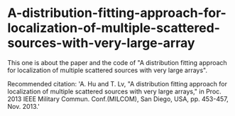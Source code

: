 # A-distribution-fitting-approach-for-localization-of-multiple-scattered-sources-with-very-large-array
This one is about the paper and the code of "A distribution fitting approach for localization of multiple scattered sources with very large arrays".

Recommended citation: 'A. Hu and T. Lv,  "A distribution fitting approach for localization of multiple scattered sources with very large arrays," in Proc. 2013 IEEE Military Commun. Conf.(MILCOM), San Diego, USA, pp. 453-457, Nov. 2013.'
